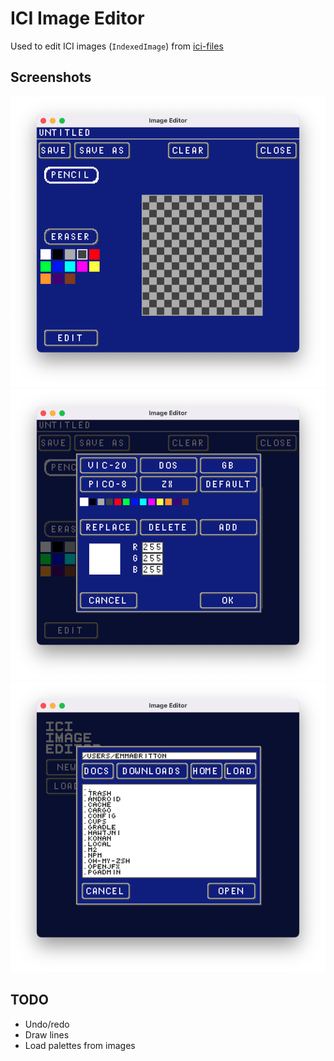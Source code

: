 # ICI Image Editor

Used to edit ICI images (`IndexedImage`) from [ici-files](https://github.com/emmabritton/ici-files)

## Screenshots

![Editor](https://github.com/emmabritton/ici-image-editor/raw/main/.github/screenshots/editor.png)
![Edit Palette](https://github.com/emmabritton/ici-image-editor/raw/main/.github/screenshots/palette.png)
![Load file](https://github.com/emmabritton/ici-image-editor/raw/main/.github/screenshots/load.png)

## TODO
- Undo/redo
- Draw lines
- Load palettes from images